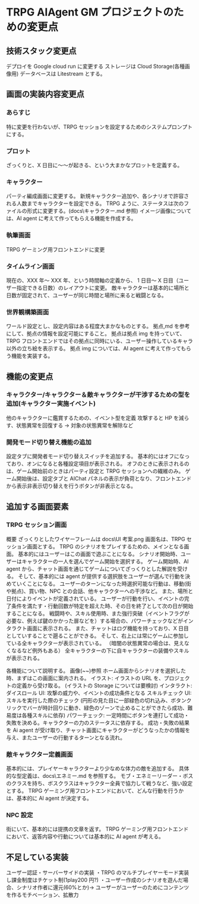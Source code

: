 # TRPG AIAgent GM プロジェクトのための変更点

## 技術スタック変更点

デプロイを Google cloud run に変更する
ストレージは Cloud Storage(各種画像用)
データベースは Litestream とする。

## 画面の実装内容変更点

### あらすじ

特に変更を行わないが、TRPG セッションを設定するためのシステムプロンプトにする。

### プロット

ざっくりと、X 日目に～～が起きる、という大まかなプロットを定義する。

### キャラクター

パーティ編成画面に変更する。
新規キャラクター追加や、各シナリオで許容される人数までキャラクターを設定できる。
TRPG ように、ステータスは次のファイルの形式に変更する。(docs\キャラクター.md 参照)
イメージ画像については、AI agent に考えて作ってもらえる機能を作成する。

### 執筆画面

TRPG ゲーミング用フロントエンドに変更

### タイムライン画面

現在の、XXX 年～ XXX 年、という時間軸の定義から、
1 日目～ X 日目（ユーザー指定できる日数）のレイアウトに変更。
敵キャラクターは基本的に場所と日数が固定されて、ユーザーが同じ時間と場所に来ると戦闘となる。

### 世界観構築画面

ワールド設定とし、設定内容はある程度大まかなものとする。
拠点,md を参考にして、拠点の情報を設定可能にすること。
拠点は拠点 img を持っていて、TRPG フロントエンドではその拠点に同時にいる、ユーザー操作しているキャラ以外の立ち絵を表示する。
拠点 img については、AI agent に考えて作ってもらう機能を実装する。

## 機能の変更点

### キャラクター/キャラクター＆敵キャラクターが干渉するための型を追加(キャラクター実施イベント)

他のキャラクターに鑑賞するための、イベント型を定義
攻撃すると HP を減らす、状態異常を回復する → 対象の状態異常を解除など

### 開発モード切り替え機能の追加

設定タブに開発者モード切り替えスイッチを追加する。
基本的にはオフになっており、オンになると各種設定項目が表示される。
オフのときに表示されるのは、ゲーム開始前のときはパーティ設定と TRPG セッションへの繊維のみ。
ゲーム開始後は、設定タブと AIChat パネルの表示が負荷となり、フロントエンドから表示非表示切り替えを行うボタンが非表示となる。

## 追加する画面要素

### TRPG セッション画面

概要
ざっくりとしたワイヤーフレームは docs\UI 考案.png
画面名は、TRPG セッション画面とする。
TRPG のシナリオをプレイするための、メインとなる画面。
基本的にはユーザーはこの画面で遊ぶことになる。
シナリオ開始時、ユーザーはキャラクターの一人を選んでゲーム開始を選択する。
ゲーム開始時、AI agent から、チャット画面を通じてゲームについてざっくりとした解説を受ける。
そして、基本的には agent が提供する選択肢をユーザーが選んで行動を決めていくことになる。
ユーザーのターンになった時選択可能な行動は、移動(街や拠点)、買い物、NPC との会話、他キャラクターへの干渉など。
また、場所と日付によりイベントが定義されている。
ユーザーが行動を行い、イベントの完了条件を満たす・行動回数が特定を超えた時、その日を終了として次の日が開始することになる。
戦闘時や、スキル使用時、また強行突破（イベントフラグが必要な、例えば鍵のかかった扉などを）する場合の、パワーチェックなどがインタラクト画面に表示される。
また、チャットはログ機能を持っており、X 日目としていすることで遡ることができる。
そして、右上には常にゲームに参加している全キャラクターが表示されている。
（暗闇の状態異常の場合は、見えなくなるなど例外もある）
全キャラクターの下に自キャラクターの装備やスキルが表示される。

各機能について説明する。
画像(~~)参照
ホーム画面からシナリオを選択した時、まずはこの画面に案内される。
イラスト: イラストの URL を、プロジェクトの定義から受け取る。
(イラストの Storage については要検討)
インタラクト:
ダイスロール UI: 攻撃の威力や、イベントの成功条件となる
スキルチェック UI: スキルを実行した際のチェック
(円形の見た目に一部緑色の切れ込み、ボタンクリックでバーが時計回りに動き、緑色のゾーンで止めることができたら成功、難易度は各種スキルに依存)
パワーチェック: 一定時間にボタンを連打して成功・失敗を決める。キャラクターの力のステータスに依存する。
成功・失敗の結果を Ai agent が受け取り、チャット画面にキャラクターがどうなったかの情報を与え、またユーザーの行動するターンとなる流れ。

### 敵キャラクター定義画面

基本的には、プレイヤーキャラクターより少なめな体力の敵を追加する。
具体的な型定義は、docs\エネミー.md を参照する。
モブ・エネミーリーダー・ボスのクラスを持ち、ボスクラスはキャラクター全員で協力して戦うなど、強い設定とする。
TRPG ゲーミング用フロントエンドにおいて、どんな行動を行うかは、基本的に AI agent が決定する。

### NPC 設定

街にいて、基本的には提携の文章を返す。
TRPG ゲーミング用フロントエンドにおいて、返答内容や行動については基本的に AI agent が考える。

## 不足している実装

ユーザー認証・サーバーサイドの実装
・TRPG のマルチプレイヤーモード実装し課金制度はチケット制(1play200 円?)
・ユーザー作成のシナリオを遊んだ場合、シナリオ作者に還元(60%とか)→ ユーザーがユーザーのためにコンテンツを作るモチベーション、拡散力
